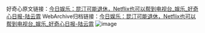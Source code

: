 好奇心原文链接：[今日娱乐：昆汀可能退休，Netflix也可以帮到电视台_娱乐_好奇心日报-陆云霏](https://www.qdaily.com/articles/3477.html)
WebArchive归档链接：[今日娱乐：昆汀可能退休，Netflix也可以帮到电视台_娱乐_好奇心日报-陆云霏](http://web.archive.org/web/20190623152306/https://www.qdaily.com/articles/3477.html)
![image](http://ww3.sinaimg.cn/large/007d5XDply1g3vb1vslzgj30u02xg1kx)